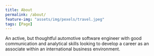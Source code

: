 ```yaml
---
title: About
permalink: /about/
feature-img: "assets/img/pexels/travel.jpeg"
tags: [Page]
---
```


An active, but thoughtful automotive software engineer with good communication and analytical skills looking to develop a career as an associate within an international business environment.
